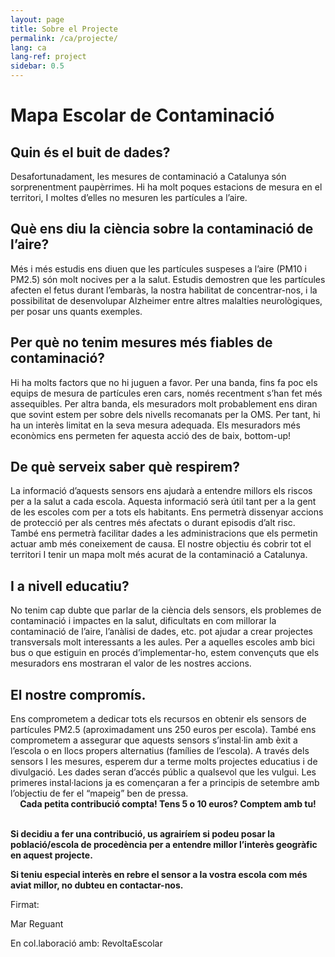 ```yaml
---
layout: page
title: Sobre el Projecte
permalink: /ca/projecte/
lang: ca
lang-ref: project
sidebar: 0.5
---
```


<h1>Mapa Escolar de Contaminació</h1>

<h2> Quin és el buit de dades? </h2> Desafortunadament, les mesures de contaminació a Catalunya són sorprenentment paupèrrimes. Hi ha molt poques estacions de mesura en el territori, I moltes d’elles no mesuren les partícules a l’aire. 

<h2> Què ens diu la ciència sobre la contaminació de l’aire? </h2> Més i més estudis ens diuen que les partícules suspeses a l’aire (PM10 i PM2.5) són molt nocives per a la salut. Estudis demostren que les partícules afecten el fetus durant l’embaràs,  la nostra habilitat de concentrar-nos,  i la possibilitat de desenvolupar Alzheimer entre altres malalties neurològiques,  per posar uns quants exemples.

<h2> Per què no tenim mesures més fiables de contaminació? </h2> Hi ha molts factors que no hi juguen a favor. Per una banda, fins fa poc els equips de mesura de partícules eren cars, només recentment s’han fet més assequibles. Per altra banda, els mesuradors molt probablement ens diran que sovint estem per sobre dels nivells recomanats per la OMS. Per tant, hi ha un interès limitat en la seva mesura adequada. Els mesuradors més econòmics ens permeten fer aquesta acció des de baix, bottom-up!

<h2> De què serveix saber què respirem? </h2> La informació d’aquests sensors ens ajudarà a entendre millors els riscos per a la salut a cada escola. Aquesta informació serà útil tant per a la gent de les escoles com per a tots els habitants. Ens permetrà dissenyar accions de protecció per als centres més afectats o durant episodis d’alt risc. També ens permetrà facilitar dades a les administracions que els permetin actuar amb més coneixement de causa. El nostre objectiu és cobrir tot el territori I tenir un mapa molt més acurat de la contaminació a Catalunya.

<h2> I a nivell educatiu? </h2> No tenim cap dubte que parlar de la ciència dels sensors, els problemes de contaminació i impactes en la salut, dificultats en com millorar la contaminació de l’aire, l’anàlisi de dades, etc. pot ajudar a crear projectes transversals molt interessants a les aules. Per a aquelles escoles amb bici bus o que estiguin en procés d’implementar-ho, estem convençuts que els mesuradors ens mostraran el valor de les nostres accions.

<h2> El nostre compromís. </h2> Ens comprometem a dedicar tots els recursos en obtenir els sensors de partícules PM2.5 (aproximadament uns 250 euros per escola). També ens comprometem a assegurar que aquests sensors s’instal·lin amb èxit a l’escola o en llocs propers alternatius (famílies de l’escola). A través dels sensors I les mesures, esperem dur a terme molts projectes educatius i de divulgació. Les dades seran d’accés públic a qualsevol que les vulgui. Les primeres instal·lacions ja es començaran a fer a principis de setembre amb l’objectiu de fer el “mapeig” ben de pressa.

<br>
<center><b>Cada petita contribució compta! Tens 5 o 10 euros? Comptem amb tu!</b></center>
<br>

<b>Si decidiu a fer una contribució, us agrairíem si podeu posar la població/escola de procedència per a entendre millor l’interès geogràfic en aquest projecte.</b> 

<b>Si teniu especial interès en rebre el sensor a la vostra escola com més aviat millor, no dubteu en contactar-nos. </b>

Firmat: 

Mar Reguant

En col.laboració amb: RevoltaEscolar
